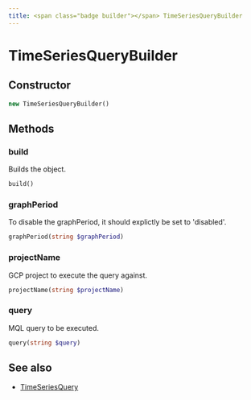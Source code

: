 ```yaml
---
title: <span class="badge builder"></span> TimeSeriesQueryBuilder
---
```

# <span class="badge builder"></span> TimeSeriesQueryBuilder

## Constructor

```php
new TimeSeriesQueryBuilder()
```
## Methods

### <span class="badge object-method"></span> build

Builds the object.

```php
build()
```

### <span class="badge object-method"></span> graphPeriod

To disable the graphPeriod, it should explictly be set to 'disabled'.

```php
graphPeriod(string $graphPeriod)
```

### <span class="badge object-method"></span> projectName

GCP project to execute the query against.

```php
projectName(string $projectName)
```

### <span class="badge object-method"></span> query

MQL query to be executed.

```php
query(string $query)
```

## See also

 * <span class="badge object-type-class"></span> [TimeSeriesQuery](./object-TimeSeriesQuery.md)
